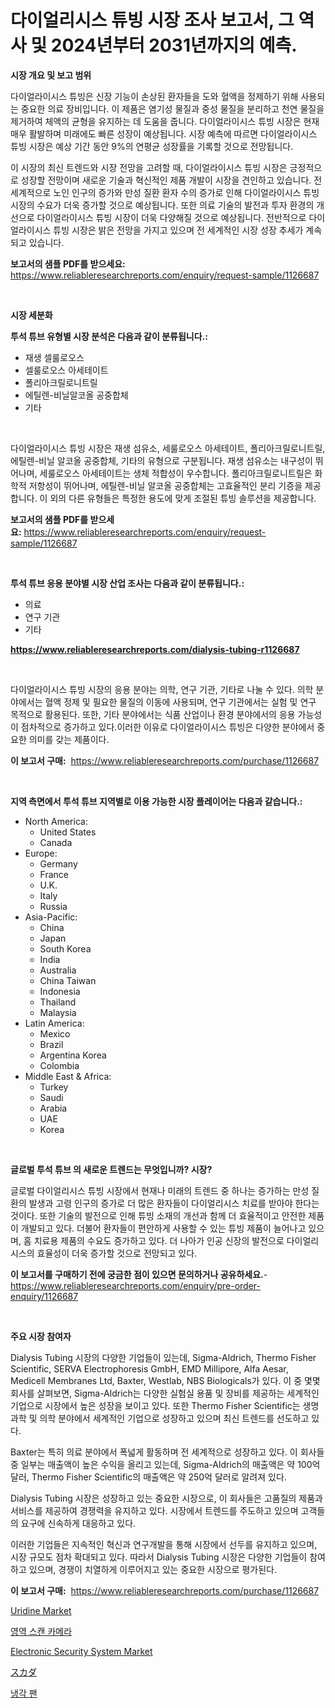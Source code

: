 <p><h1>다이얼리시스 튜빙 시장 조사 보고서, 그 역사 및 2024년부터 2031년까지의 예측.</h1></p><p><strong>시장 개요 및 보고 범위</strong></p>
<p><p>다이얼라이시스 튜빙은 신장 기능이 손상된 환자들을 도와 혈액을 정제하기 위해 사용되는 중요한 의료 장비입니다. 이 제품은 염기성 물질과 중성 물질을 분리하고 천연 물질을 제거하여 체액의 균형을 유지하는 데 도움을 줍니다. 다이얼라이시스 튜빙 시장은 현재 매우 활발하며 미래에도 빠른 성장이 예상됩니다. 시장 예측에 따르면 다이얼라이시스 튜빙 시장은 예상 기간 동안 9%의 연평균 성장률을 기록할 것으로 전망됩니다. </p><p>이 시장의 최신 트렌드와 시장 전망을 고려할 때, 다이얼라이시스 튜빙 시장은 긍정적으로 성장할 전망이며 새로운 기술과 혁신적인 제품 개발이 시장을 견인하고 있습니다. 전 세계적으로 노인 인구의 증가와 만성 질환 환자 수의 증가로 인해 다이얼라이시스 튜빙 시장의 수요가 더욱 증가할 것으로 예상됩니다. 또한 의료 기술의 발전과 투자 환경의 개선으로 다이얼라이시스 튜빙 시장이 더욱 다양해질 것으로 예상됩니다. 전반적으로 다이얼라이시스 튜빙 시장은 밝은 전망을 가지고 있으며 전 세계적인 시장 성장 추세가 계속되고 있습니다.</p></p>
<p><strong>보고서의 샘플 PDF를 받으세요:</strong> <a href="https://www.reliableresearchreports.com/enquiry/request-sample/1126687">https://www.reliableresearchreports.com/enquiry/request-sample/1126687</a></p>
<p>&nbsp;</p>
<p><strong>시장 세분화</strong></p>
<p><strong>투석 튜브 유형별 시장 분석은 다음과 같이 분류됩니다.:</strong></p>
<p><ul><li>재생 셀룰로오스</li><li>셀룰로오스 아세테이트</li><li>폴리아크릴로니트릴</li><li>에틸렌-비닐알코올 공중합체</li><li>기타</li></ul></p>
<p>&nbsp;</p>
<p><p>다이얼라이시스 튜빙 시장은 재생 섬유소, 세룰로오스 아세테이트, 폴리아크릴로니트릴, 에틸렌-비닐 알코올 공중합체, 기타의 유형으로 구분됩니다. 재생 섬유소는 내구성이 뛰어나며, 세룰로오스 아세테이트는 생체 적합성이 우수합니다. 폴리아크릴로니트릴은 화학적 저항성이 뛰어나며, 에틸렌-비닐 알코올 공중합체는 고효율적인 분리 기증을 제공합니다. 이 외의 다른 유형들은 특정한 용도에 맞게 조절된 튜빙 솔루션을 제공합니다.</p></p>
<p><strong>보고서의 샘플 PDF를 받으세요:</strong>&nbsp;<a href="https://www.reliableresearchreports.com/enquiry/request-sample/1126687">https://www.reliableresearchreports.com/enquiry/request-sample/1126687</a></p>
<p>&nbsp;</p>
<p><strong> 투석 튜브 응용 분야별 시장 산업 조사는 다음과 같이 분류됩니다.:</strong></p>
<p><ul><li>의료</li><li>연구 기관</li><li>기타</li></ul></p>
<p><strong><a href="https://www.reliableresearchreports.com/dialysis-tubing-r1126687">https://www.reliableresearchreports.com/dialysis-tubing-r1126687</a></strong></p>
<p>&nbsp;</p>
<p><p>다이얼라이시스 튜빙 시장의 응용 분야는 의학, 연구 기관, 기타로 나눌 수 있다. 의학 분야에서는 혈액 정제 및 필요한 물질의 이동에 사용되며, 연구 기관에서는 실험 및 연구 목적으로 활용된다. 또한, 기타 분야에서는 식품 산업이나 환경 분야에서의 응용 가능성이 점차적으로 증가하고 있다.이러한 이유로 다이얼라이시스 튜빙은 다양한 분야에서 중요한 의미를 갖는 제품이다.</p></p>
<p><strong>이 보고서 구매:</strong>&nbsp; <a href="https://www.reliableresearchreports.com/purchase/1126687">https://www.reliableresearchreports.com/purchase/1126687</a></p>
<p>&nbsp;</p>
<p><strong>지역 측면에서 투석 튜브 지역별로 이용 가능한 시장 플레이어는 다음과 같습니다.:</strong></p>
<p><ul>
    <li>
        North America:
        <ul>
            <li>United States</li>
            <li>Canada</li>
        </ul>
    </li>
    <li>
        Europe:
        <ul>
            <li>Germany</li>
            <li>France</li>
            <li>U.K.</li>
            <li>Italy</li>
            <li>Russia</li>
        </ul>
    </li>
    <li>
        Asia-Pacific:
        <ul>
            <li>China</li>
            <li>Japan</li>
            <li>South Korea</li>
            <li>India</li>
            <li>Australia</li>
            <li>China Taiwan</li>
            <li>Indonesia</li>
            <li>Thailand</li>
            <li>Malaysia</li>
        </ul>
    </li>
    <li>
        Latin America:
        <ul>
            <li>Mexico</li>
            <li>Brazil</li>
            <li>Argentina Korea</li>
            <li>Colombia</li>
        </ul>
    </li>
    <li>
        Middle East & Africa:
        <ul>
            <li>Turkey</li>
            <li>Saudi</li>
            <li>Arabia</li>
            <li>UAE</li>
            <li>Korea</li>
        </ul>
    </li>
    </ul></p>
<p>&nbsp;</p>
<p><strong>글로벌 투석 튜브 의 새로운 트렌드는 무엇입니까? 시장?</strong></p>
<p><p>글로벌 다이얼리시스 튜빙 시장에서 현재나 미래의 트렌드 중 하나는 증가하는 만성 질환의 발생과 고령 인구의 증가로 더 많은 환자들이 다이얼리시스 치료를 받아야 한다는 것이다. 또한 기술의 발전으로 인해 튜빙 소재의 개선과 함께 더 효율적이고 안전한 제품이 개발되고 있다. 더불어 환자들이 편안하게 사용할 수 있는 튜빙 제품이 늘어나고 있으며, 홈 치료용 제품의 수요도 증가하고 있다. 더 나아가 인공 신장의 발전으로 다이얼리시스의 효율성이 더욱 증가할 것으로 전망되고 있다.</p></p>
<p><strong>이 보고서를 구매하기 전에 궁금한 점이 있으면 문의하거나 공유하세요.</strong>- <a href="https://www.reliableresearchreports.com/enquiry/pre-order-enquiry/1126687">https://www.reliableresearchreports.com/enquiry/pre-order-enquiry/1126687</a></p>
<p>&nbsp;</p>
<p><strong>주요 시장 참여자</strong></p>
<p><p>Dialysis Tubing 시장의 다양한 기업들이 있는데, Sigma-Aldrich, Thermo Fisher Scientific, SERVA Electrophoresis GmbH, EMD Millipore, Alfa Aesar, Medicell Membranes Ltd, Baxter, Westlab, NBS Biologicals가 있다. 이 중 몇몇 회사를 살펴보면, Sigma-Aldrich는 다양한 실험실 용품 및 장비를 제공하는 세계적인 기업으로 시장에서 높은 성장을 보이고 있다. 또한 Thermo Fisher Scientific는 생명과학 및 의학 분야에서 세계적인 기업으로 성장하고 있으며 최신 트렌드를 선도하고 있다. </p><p>Baxter는 특히 의료 분야에서 폭넓게 활동하며 전 세계적으로 성장하고 있다. 이 회사들 중 일부는 매출액이 높은 수익을 올리고 있는데, Sigma-Aldrich의 매출액은 약 100억 달러, Thermo Fisher Scientific의 매출액은 약 250억 달러로 알려져 있다.</p><p>Dialysis Tubing 시장은 성장하고 있는 중요한 시장으로, 이 회사들은 고품질의 제품과 서비스를 제공하여 경쟁력을 유지하고 있다. 시장에서 트렌드를 주도하고 있으며 고객들의 요구에 신속하게 대응하고 있다.</p><p>이러한 기업들은 지속적인 혁신과 연구개발을 통해 시장에서 선두를 유지하고 있으며, 시장 규모도 점차 확대되고 있다. 따라서 Dialysis Tubing 시장은 다양한 기업들이 참여하고 있으며, 경쟁이 치열하게 이루어지고 있는 중요한 시장으로 평가된다.</p></p>
<p><strong>이 보고서 구매:</strong>&nbsp;&nbsp;<a href="https://www.reliableresearchreports.com/purchase/1126687">https://www.reliableresearchreports.com/purchase/1126687</a></p>
<p><p><a href="https://issuu.com/reportprime-2/docs/uridine-market-size-2030.pptx">Uridine Market</a></p><p><a href="https://medium.com/@autumnberge/%EC%A7%80%EC%97%AD-%EC%8A%A4%EC%BA%94-%EC%B9%B4%EB%A9%94%EB%9D%BC-%EC%8B%9C%EC%9E%A5-%EC%8B%9C%EC%9E%A5-cagr-%EC%8B%9C%EC%9E%A5-%EB%8F%99%ED%96%A5-%EB%B0%8F-%EC%84%B1%EC%9E%A5-%EC%A0%84%EB%9E%B5%EC%97%90-%EB%8C%80%ED%95%9C-%ED%86%B5%EC%B0%B0%EB%A0%A5-9b0796ec2c4f">영역 스캔 카메라</a></p><p><a href="https://www.linkedin.com/pulse/electronic-security-system-market-furnish-information-size-share-gmqcf?trackingId=n3iq1Be33Y4ism1uROPa7A%3D%3D">Electronic Security System Market</a></p><p><a href="https://github.com/ReganWisoky2023/Market-Research-Report-List-1/blob/main/971068324861.md">スカダ</a></p><p><a href="https://medium.com/@dulcewisozk/%EB%83%89%EA%B0%81-%ED%8C%AC-%EC%8B%9C%EC%9E%A5-%EB%B3%B4%EA%B3%A0%EC%84%9C%EB%8A%94-%EC%8B%9C%EC%9E%A5%EC%9D%98-%EC%B5%9C%EC%8B%A0-%ED%8A%B8%EB%A0%8C%EB%93%9C%EC%99%80-%EC%84%B1%EC%9E%A5-%EA%B8%B0%ED%9A%8C%EB%A5%BC-%EB%B3%B4%EC%97%AC%EC%A4%8D%EB%8B%88%EB%8B%A4-85c50dd828c0">냉각 팬</a></p></p>